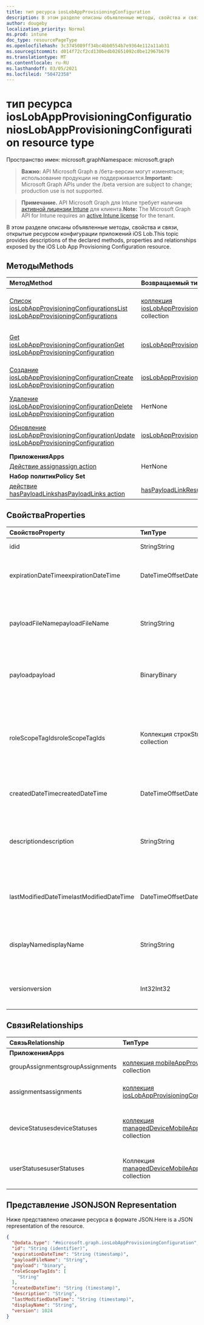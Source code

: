 ```yaml
---
title: тип ресурса iosLobAppProvisioningConfiguration
description: В этом разделе описаны объявленные методы, свойства и связи, открытые ресурсом конфигурации приложений iOS Lob.
author: dougeby
localization_priority: Normal
ms.prod: intune
doc_type: resourcePageType
ms.openlocfilehash: 3c3745089ff34bc4bb0554b7e9364e112a11ab31
ms.sourcegitcommit: d014f72cf2cd130bedb02651092c0be12967b679
ms.translationtype: MT
ms.contentlocale: ru-RU
ms.lasthandoff: 03/05/2021
ms.locfileid: "50472358"
---
```

# <a name="ioslobappprovisioningconfiguration-resource-type"></a><span data-ttu-id="e2035-103">тип ресурса iosLobAppProvisioningConfiguration</span><span class="sxs-lookup"><span data-stu-id="e2035-103">iosLobAppProvisioningConfiguration resource type</span></span>

<span data-ttu-id="e2035-104">Пространство имен: microsoft.graph</span><span class="sxs-lookup"><span data-stu-id="e2035-104">Namespace: microsoft.graph</span></span>

> <span data-ttu-id="e2035-105">**Важно:** API Microsoft Graph в /бета-версии могут изменяться; использование продукции не поддерживается.</span><span class="sxs-lookup"><span data-stu-id="e2035-105">**Important:** Microsoft Graph APIs under the /beta version are subject to change; production use is not supported.</span></span>

> <span data-ttu-id="e2035-106">**Примечание.** API Microsoft Graph для Intune требует наличия [активной лицензии Intune](https://go.microsoft.com/fwlink/?linkid=839381) для клиента.</span><span class="sxs-lookup"><span data-stu-id="e2035-106">**Note:** The Microsoft Graph API for Intune requires an [active Intune license](https://go.microsoft.com/fwlink/?linkid=839381) for the tenant.</span></span>

<span data-ttu-id="e2035-107">В этом разделе описаны объявленные методы, свойства и связи, открытые ресурсом конфигурации приложений iOS Lob.</span><span class="sxs-lookup"><span data-stu-id="e2035-107">This topic provides descriptions of the declared methods, properties and relationships exposed by the iOS Lob App Provisioning Configuration resource.</span></span>

## <a name="methods"></a><span data-ttu-id="e2035-108">Методы</span><span class="sxs-lookup"><span data-stu-id="e2035-108">Methods</span></span>
|<span data-ttu-id="e2035-109">Метод</span><span class="sxs-lookup"><span data-stu-id="e2035-109">Method</span></span>|<span data-ttu-id="e2035-110">Возвращаемый тип</span><span class="sxs-lookup"><span data-stu-id="e2035-110">Return Type</span></span>|<span data-ttu-id="e2035-111">Описание</span><span class="sxs-lookup"><span data-stu-id="e2035-111">Description</span></span>|
|:---|:---|:---|
|[<span data-ttu-id="e2035-112">Список iosLobAppProvisioningConfigurations</span><span class="sxs-lookup"><span data-stu-id="e2035-112">List iosLobAppProvisioningConfigurations</span></span>](../api/intune-shared-ioslobappprovisioningconfiguration-list.md)|<span data-ttu-id="e2035-113">[коллекция iosLobAppProvisioningConfiguration](../resources/intune-shared-ioslobappprovisioningconfiguration.md)</span><span class="sxs-lookup"><span data-stu-id="e2035-113">[iosLobAppProvisioningConfiguration](../resources/intune-shared-ioslobappprovisioningconfiguration.md) collection</span></span>|<span data-ttu-id="e2035-114">Список свойств и связей объектов [iosLobAppProvisioningConfiguration.](../resources/intune-shared-ioslobappprovisioningconfiguration.md)</span><span class="sxs-lookup"><span data-stu-id="e2035-114">List properties and relationships of the [iosLobAppProvisioningConfiguration](../resources/intune-shared-ioslobappprovisioningconfiguration.md) objects.</span></span>|
|[<span data-ttu-id="e2035-115">Get iosLobAppProvisioningConfiguration</span><span class="sxs-lookup"><span data-stu-id="e2035-115">Get iosLobAppProvisioningConfiguration</span></span>](../api/intune-shared-ioslobappprovisioningconfiguration-get.md)|[<span data-ttu-id="e2035-116">iosLobAppProvisioningConfiguration</span><span class="sxs-lookup"><span data-stu-id="e2035-116">iosLobAppProvisioningConfiguration</span></span>](../resources/intune-shared-ioslobappprovisioningconfiguration.md)|<span data-ttu-id="e2035-117">Чтение свойств и связей объекта [iosLobAppProvisioningConfiguration.](../resources/intune-shared-ioslobappprovisioningconfiguration.md)</span><span class="sxs-lookup"><span data-stu-id="e2035-117">Read properties and relationships of the [iosLobAppProvisioningConfiguration](../resources/intune-shared-ioslobappprovisioningconfiguration.md) object.</span></span>|
|[<span data-ttu-id="e2035-118">Создание iosLobAppProvisioningConfiguration</span><span class="sxs-lookup"><span data-stu-id="e2035-118">Create iosLobAppProvisioningConfiguration</span></span>](../api/intune-shared-ioslobappprovisioningconfiguration-create.md)|[<span data-ttu-id="e2035-119">iosLobAppProvisioningConfiguration</span><span class="sxs-lookup"><span data-stu-id="e2035-119">iosLobAppProvisioningConfiguration</span></span>](../resources/intune-shared-ioslobappprovisioningconfiguration.md)|<span data-ttu-id="e2035-120">Создайте новый [объект iosLobAppProvisioningConfiguration.](../resources/intune-shared-ioslobappprovisioningconfiguration.md)</span><span class="sxs-lookup"><span data-stu-id="e2035-120">Create a new [iosLobAppProvisioningConfiguration](../resources/intune-shared-ioslobappprovisioningconfiguration.md) object.</span></span>|
|[<span data-ttu-id="e2035-121">Удаление iosLobAppProvisioningConfiguration</span><span class="sxs-lookup"><span data-stu-id="e2035-121">Delete iosLobAppProvisioningConfiguration</span></span>](../api/intune-shared-ioslobappprovisioningconfiguration-delete.md)|<span data-ttu-id="e2035-122">Нет</span><span class="sxs-lookup"><span data-stu-id="e2035-122">None</span></span>|<span data-ttu-id="e2035-123">Удаляет [iosLobAppProvisioningConfiguration](../resources/intune-shared-ioslobappprovisioningconfiguration.md).</span><span class="sxs-lookup"><span data-stu-id="e2035-123">Deletes a [iosLobAppProvisioningConfiguration](../resources/intune-shared-ioslobappprovisioningconfiguration.md).</span></span>|
|[<span data-ttu-id="e2035-124">Обновление iosLobAppProvisioningConfiguration</span><span class="sxs-lookup"><span data-stu-id="e2035-124">Update iosLobAppProvisioningConfiguration</span></span>](../api/intune-shared-ioslobappprovisioningconfiguration-update.md)|[<span data-ttu-id="e2035-125">iosLobAppProvisioningConfiguration</span><span class="sxs-lookup"><span data-stu-id="e2035-125">iosLobAppProvisioningConfiguration</span></span>](../resources/intune-shared-ioslobappprovisioningconfiguration.md)|<span data-ttu-id="e2035-126">Обновление свойств объекта [iosLobAppProvisioningConfiguration.](../resources/intune-shared-ioslobappprovisioningconfiguration.md)</span><span class="sxs-lookup"><span data-stu-id="e2035-126">Update the properties of a [iosLobAppProvisioningConfiguration](../resources/intune-shared-ioslobappprovisioningconfiguration.md) object.</span></span>|
|<span data-ttu-id="e2035-127">**Приложения**</span><span class="sxs-lookup"><span data-stu-id="e2035-127">**Apps**</span></span>|
|[<span data-ttu-id="e2035-128">Действие assign</span><span class="sxs-lookup"><span data-stu-id="e2035-128">assign action</span></span>](../api/intune-shared-ioslobappprovisioningconfiguration-assign.md)|<span data-ttu-id="e2035-129">Нет</span><span class="sxs-lookup"><span data-stu-id="e2035-129">None</span></span>|<span data-ttu-id="e2035-130">Н/Д</span><span class="sxs-lookup"><span data-stu-id="e2035-130">Not yet documented</span></span>|
|<span data-ttu-id="e2035-131">**Набор политик**</span><span class="sxs-lookup"><span data-stu-id="e2035-131">**Policy Set**</span></span>|
|[<span data-ttu-id="e2035-132">действие hasPayloadLinks</span><span class="sxs-lookup"><span data-stu-id="e2035-132">hasPayloadLinks action</span></span>](../api/intune-shared-ioslobappprovisioningconfiguration-haspayloadlinks.md)|<span data-ttu-id="e2035-133">[hasPayloadLinkResultItem](../resources/intune-policyset-haspayloadlinkresultitem.md) collection</span><span class="sxs-lookup"><span data-stu-id="e2035-133">[hasPayloadLinkResultItem](../resources/intune-policyset-haspayloadlinkresultitem.md) collection</span></span>|<span data-ttu-id="e2035-134">Н/Д</span><span class="sxs-lookup"><span data-stu-id="e2035-134">Not yet documented</span></span>|

## <a name="properties"></a><span data-ttu-id="e2035-135">Свойства</span><span class="sxs-lookup"><span data-stu-id="e2035-135">Properties</span></span>
|<span data-ttu-id="e2035-136">Свойство</span><span class="sxs-lookup"><span data-stu-id="e2035-136">Property</span></span>|<span data-ttu-id="e2035-137">Тип</span><span class="sxs-lookup"><span data-stu-id="e2035-137">Type</span></span>|<span data-ttu-id="e2035-138">Описание</span><span class="sxs-lookup"><span data-stu-id="e2035-138">Description</span></span>|
|:---|:---|:---|
|<span data-ttu-id="e2035-139">id</span><span class="sxs-lookup"><span data-stu-id="e2035-139">id</span></span>|<span data-ttu-id="e2035-140">String</span><span class="sxs-lookup"><span data-stu-id="e2035-140">String</span></span>|<span data-ttu-id="e2035-141">Ключ объекта.</span><span class="sxs-lookup"><span data-stu-id="e2035-141">Key of the entity.</span></span>|
|<span data-ttu-id="e2035-142">expirationDateTime</span><span class="sxs-lookup"><span data-stu-id="e2035-142">expirationDateTime</span></span>|<span data-ttu-id="e2035-143">DateTimeOffset</span><span class="sxs-lookup"><span data-stu-id="e2035-143">DateTimeOffset</span></span>|<span data-ttu-id="e2035-144">Необязательный срок действия профиля.</span><span class="sxs-lookup"><span data-stu-id="e2035-144">Optional profile expiration date and time.</span></span>|
|<span data-ttu-id="e2035-145">payloadFileName</span><span class="sxs-lookup"><span data-stu-id="e2035-145">payloadFileName</span></span>|<span data-ttu-id="e2035-146">String</span><span class="sxs-lookup"><span data-stu-id="e2035-146">String</span></span>|<span data-ttu-id="e2035-147">Имя файла полезной нагрузки (\*.mobileprovision \| \*.xml).</span><span class="sxs-lookup"><span data-stu-id="e2035-147">Payload file name (\*.mobileprovision \| \*.xml).</span></span>|
|<span data-ttu-id="e2035-148">payload</span><span class="sxs-lookup"><span data-stu-id="e2035-148">payload</span></span>|<span data-ttu-id="e2035-149">Binary</span><span class="sxs-lookup"><span data-stu-id="e2035-149">Binary</span></span>|<span data-ttu-id="e2035-150">Полезные данные</span><span class="sxs-lookup"><span data-stu-id="e2035-150">Payload.</span></span> <span data-ttu-id="e2035-151">(массив байтов в кодировке UTF8).</span><span class="sxs-lookup"><span data-stu-id="e2035-151">(UTF8 encoded byte array)</span></span>|
|<span data-ttu-id="e2035-152">roleScopeTagIds</span><span class="sxs-lookup"><span data-stu-id="e2035-152">roleScopeTagIds</span></span>|<span data-ttu-id="e2035-153">Коллекция строк</span><span class="sxs-lookup"><span data-stu-id="e2035-153">String collection</span></span>|<span data-ttu-id="e2035-154">Список тегов области для этого объекта конфигурации конфигурации приложения iOS LOB.</span><span class="sxs-lookup"><span data-stu-id="e2035-154">List of Scope Tags for this iOS LOB app provisioning configuration entity.</span></span>|
|<span data-ttu-id="e2035-155">createdDateTime</span><span class="sxs-lookup"><span data-stu-id="e2035-155">createdDateTime</span></span>|<span data-ttu-id="e2035-156">DateTimeOffset</span><span class="sxs-lookup"><span data-stu-id="e2035-156">DateTimeOffset</span></span>|<span data-ttu-id="e2035-157">Дата и время создания объекта.</span><span class="sxs-lookup"><span data-stu-id="e2035-157">DateTime the object was created.</span></span>|
|<span data-ttu-id="e2035-158">description</span><span class="sxs-lookup"><span data-stu-id="e2035-158">description</span></span>|<span data-ttu-id="e2035-159">String</span><span class="sxs-lookup"><span data-stu-id="e2035-159">String</span></span>|<span data-ttu-id="e2035-160">Указанное администратором описание конфигурации устройства.</span><span class="sxs-lookup"><span data-stu-id="e2035-160">Admin provided description of the Device Configuration.</span></span>|
|<span data-ttu-id="e2035-161">lastModifiedDateTime</span><span class="sxs-lookup"><span data-stu-id="e2035-161">lastModifiedDateTime</span></span>|<span data-ttu-id="e2035-162">DateTimeOffset</span><span class="sxs-lookup"><span data-stu-id="e2035-162">DateTimeOffset</span></span>|<span data-ttu-id="e2035-163">Дата и время последнего изменения объекта.</span><span class="sxs-lookup"><span data-stu-id="e2035-163">DateTime the object was last modified.</span></span>|
|<span data-ttu-id="e2035-164">displayName</span><span class="sxs-lookup"><span data-stu-id="e2035-164">displayName</span></span>|<span data-ttu-id="e2035-165">String</span><span class="sxs-lookup"><span data-stu-id="e2035-165">String</span></span>|<span data-ttu-id="e2035-166">Указанное администратором имя конфигурации устройства.</span><span class="sxs-lookup"><span data-stu-id="e2035-166">Admin provided name of the device configuration.</span></span>|
|<span data-ttu-id="e2035-167">version</span><span class="sxs-lookup"><span data-stu-id="e2035-167">version</span></span>|<span data-ttu-id="e2035-168">Int32</span><span class="sxs-lookup"><span data-stu-id="e2035-168">Int32</span></span>|<span data-ttu-id="e2035-169">Версия конфигурации устройства.</span><span class="sxs-lookup"><span data-stu-id="e2035-169">Version of the device configuration.</span></span>|

## <a name="relationships"></a><span data-ttu-id="e2035-170">Связи</span><span class="sxs-lookup"><span data-stu-id="e2035-170">Relationships</span></span>
|<span data-ttu-id="e2035-171">Связь</span><span class="sxs-lookup"><span data-stu-id="e2035-171">Relationship</span></span>|<span data-ttu-id="e2035-172">Тип</span><span class="sxs-lookup"><span data-stu-id="e2035-172">Type</span></span>|<span data-ttu-id="e2035-173">Описание</span><span class="sxs-lookup"><span data-stu-id="e2035-173">Description</span></span>|
|:---|:---|:---|
|<span data-ttu-id="e2035-174">**Приложения**</span><span class="sxs-lookup"><span data-stu-id="e2035-174">**Apps**</span></span>|
|<span data-ttu-id="e2035-175">groupAssignments</span><span class="sxs-lookup"><span data-stu-id="e2035-175">groupAssignments</span></span>|<span data-ttu-id="e2035-176">[коллекция mobileAppProvisioningConfigGroupAssignment](../resources/intune-apps-mobileappprovisioningconfiggroupassignment.md)</span><span class="sxs-lookup"><span data-stu-id="e2035-176">[mobileAppProvisioningConfigGroupAssignment](../resources/intune-apps-mobileappprovisioningconfiggroupassignment.md) collection</span></span>|<span data-ttu-id="e2035-177">Связанные групповые назначения.</span><span class="sxs-lookup"><span data-stu-id="e2035-177">The associated group assignments.</span></span>|
|<span data-ttu-id="e2035-178">assignments</span><span class="sxs-lookup"><span data-stu-id="e2035-178">assignments</span></span>|<span data-ttu-id="e2035-179">[коллекция iosLobAppProvisioningConfigurationAssignment](../resources/intune-apps-ioslobappprovisioningconfigurationassignment.md)</span><span class="sxs-lookup"><span data-stu-id="e2035-179">[iosLobAppProvisioningConfigurationAssignment](../resources/intune-apps-ioslobappprovisioningconfigurationassignment.md) collection</span></span>|<span data-ttu-id="e2035-180">Связанные групповые назначения для IosLobAppProvisioningConfiguration.</span><span class="sxs-lookup"><span data-stu-id="e2035-180">The associated group assignments for IosLobAppProvisioningConfiguration.</span></span>|
|<span data-ttu-id="e2035-181">deviceStatuses</span><span class="sxs-lookup"><span data-stu-id="e2035-181">deviceStatuses</span></span>|<span data-ttu-id="e2035-182">[коллекция managedDeviceMobileAppConfigurationDeviceStatus](../resources/intune-apps-manageddevicemobileappconfigurationdevicestatus.md)</span><span class="sxs-lookup"><span data-stu-id="e2035-182">[managedDeviceMobileAppConfigurationDeviceStatus](../resources/intune-apps-manageddevicemobileappconfigurationdevicestatus.md) collection</span></span>|<span data-ttu-id="e2035-183">Список состояния установки устройства для этой конфигурации мобильного приложения.</span><span class="sxs-lookup"><span data-stu-id="e2035-183">The list of device installation states for this mobile app configuration.</span></span>|
|<span data-ttu-id="e2035-184">userStatuses</span><span class="sxs-lookup"><span data-stu-id="e2035-184">userStatuses</span></span>|<span data-ttu-id="e2035-185">Коллекция [managedDeviceMobileAppConfigurationUserStatus](../resources/intune-apps-manageddevicemobileappconfigurationuserstatus.md)</span><span class="sxs-lookup"><span data-stu-id="e2035-185">[managedDeviceMobileAppConfigurationUserStatus](../resources/intune-apps-manageddevicemobileappconfigurationuserstatus.md) collection</span></span>|<span data-ttu-id="e2035-186">Список состояния установки пользователя для этой конфигурации мобильного приложения.</span><span class="sxs-lookup"><span data-stu-id="e2035-186">The list of user installation states for this mobile app configuration.</span></span>|

## <a name="json-representation"></a><span data-ttu-id="e2035-187">Представление JSON</span><span class="sxs-lookup"><span data-stu-id="e2035-187">JSON Representation</span></span>
<span data-ttu-id="e2035-188">Ниже представлено описание ресурса в формате JSON.</span><span class="sxs-lookup"><span data-stu-id="e2035-188">Here is a JSON representation of the resource.</span></span>
<!-- {
  "blockType": "resource",
  "keyProperty": "id",
  "@odata.type": "microsoft.graph.iosLobAppProvisioningConfiguration"
}
-->
``` json
{
  "@odata.type": "#microsoft.graph.iosLobAppProvisioningConfiguration",
  "id": "String (identifier)",
  "expirationDateTime": "String (timestamp)",
  "payloadFileName": "String",
  "payload": "binary",
  "roleScopeTagIds": [
    "String"
  ],
  "createdDateTime": "String (timestamp)",
  "description": "String",
  "lastModifiedDateTime": "String (timestamp)",
  "displayName": "String",
  "version": 1024
}
```




